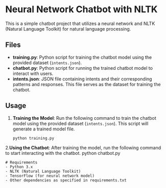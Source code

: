 # Neural Network Chatbot with NLTK

This is a simple chatbot project that utilizes a neural network and NLTK (Natural Language Toolkit) for natural language processing.

## Files

- **training.py**: Python script for training the chatbot model using the provided dataset (`intents.json`).
- **chatbot.py**: Python script for running the trained chatbot model to interact with users.
- **intents.json**: JSON file containing intents and their corresponding patterns and responses. This file serves as the dataset for training the chatbot.

## Usage

1. **Training the Model**: Run the following command to train the chatbot model using the provided dataset (`intents.json`). This script will generate a trained model file.

   ```bash
   python training.py
2.**Using the Chatbot**: After training the model, run the following command to start interacting with the chatbot.
  python chatbot.py
  
  ```
# Requirements
- Python 3.x
- NLTK (Natural Language Toolkit)
- TensorFlow (for neural network model)
- Other dependencies as specified in requirements.txt
